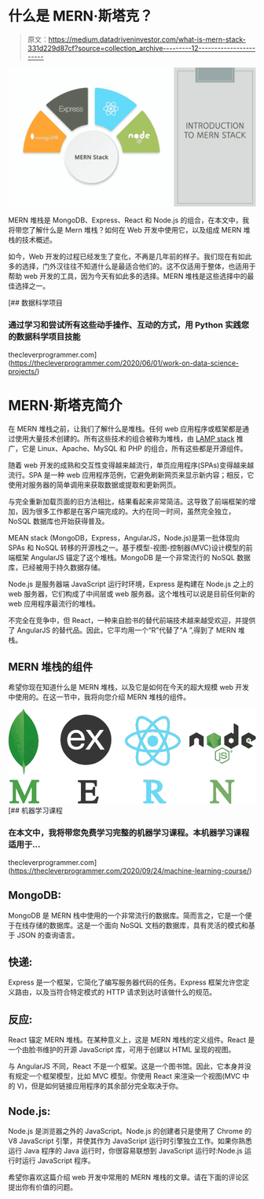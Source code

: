 # 什么是 MERN·斯塔克？

> 原文：<https://medium.datadriveninvestor.com/what-is-mern-stack-331d229d87cf?source=collection_archive---------12----------------------->

![](img/d3e21747e765b6e6c1d21ff905aea8b5.png)

MERN 堆栈是 MongoDB、Express、React 和 Node.js 的组合，在本文中，我将带您了解什么是 Mern 堆栈？如何在 Web 开发中使用它，以及组成 MERN 堆栈的技术概述。

如今，Web 开发的过程已经发生了变化，不再是几年前的样子。我们现在有如此多的选择，门外汉往往不知道什么是最适合他们的。这不仅适用于整体，也适用于帮助 web 开发的工具，因为今天有如此多的选择。MERN 堆栈是这些选择中的最佳选择之一。

[](https://thecleverprogrammer.com/2020/06/01/work-on-data-science-projects/) [## 数据科学项目

### 通过学习和尝试所有这些动手操作、互动的方式，用 Python 实践您的数据科学项目技能

thecleverprogrammer.com](https://thecleverprogrammer.com/2020/06/01/work-on-data-science-projects/) 

# MERN·斯塔克简介

在 MERN 堆栈之前，让我们了解什么是堆栈。任何 web 应用程序或框架都是通过使用大量技术创建的。所有这些技术的组合被称为堆栈，由 [LAMP stack](https://en.wikipedia.org/wiki/LAMP_(software_bundle)) 推广，它是 Linux、Apache、MySQL 和 PHP 的组合，所有这些都是开源组件。

随着 web 开发的成熟和交互性变得越来越流行，单页应用程序(SPAs)变得越来越流行。SPA 是一种 web 应用程序范例，它避免刷新网页来显示新内容；相反，它使用对服务器的简单调用来获取数据或提取和更新网页。

与完全重新加载页面的旧方法相比，结果看起来非常简洁。这导致了前端框架的增加，因为很多工作都是在客户端完成的。大约在同一时间，虽然完全独立，NoSQL 数据库也开始获得普及。

MEAN stack (MongoDB，Express，AngularJS，Node.js)是第一批体现向 SPAs 和 NoSQL 转移的开源栈之一。基于模型-视图-控制器(MVC)设计模型的前端框架 AngularJS 锚定了这个堆栈。MongoDB 是一个非常流行的 NoSQL 数据库，已经被用于持久数据存储。

Node.js 是服务器端 JavaScript 运行时环境，Express 是构建在 Node.js 之上的 web 服务器，它们构成了中间层或 web 服务器。这个堆栈可以说是目前任何新的 web 应用程序最流行的堆栈。

不完全在竞争中，但 React，一种来自脸书的替代前端技术越来越受欢迎，并提供了 AngularJS 的替代品。因此，它平均用一个“R”代替了“A ”,得到了 MERN 堆栈。

## MERN 堆栈的组件

希望你现在知道什么是 MERN 堆栈，以及它是如何在今天的超大规模 web 开发中使用的。在这一节中，我将向您介绍 MERN 堆栈的组件。

![](img/b66913c543f11329473ebefa775f82ab.png)[](https://thecleverprogrammer.com/2020/09/24/machine-learning-course/) [## 机器学习课程

### 在本文中，我将带您免费学习完整的机器学习课程。本机器学习课程适用于…

thecleverprogrammer.com](https://thecleverprogrammer.com/2020/09/24/machine-learning-course/) 

## MongoDB:

MongoDB 是 MERN 栈中使用的一个非常流行的数据库。简而言之，它是一个便于在线存储的数据库。这是一个面向 NoSQL 文档的数据库，具有灵活的模式和基于 JSON 的查询语言。

## 快递:

Express 是一个框架，它简化了编写服务器代码的任务。Express 框架允许您定义路由，以及当符合特定模式的 HTTP 请求到达时该做什么的规范。

## 反应:

React 锚定 MERN 堆栈。在某种意义上，这是 MERN 堆栈的定义组件。React 是一个由脸书维护的开源 JavaScript 库，可用于创建以 HTML 呈现的视图。

与 AngularJS 不同，React 不是一个框架。这是一个图书馆。因此，它本身并没有规定一个框架模型，比如 MVC 模型。你使用 React 来渲染一个视图(MVC 中的 V)，但是如何链接应用程序的其余部分完全取决于你。

## Node.js:

Node.js 是浏览器之外的 JavaScript。Node.js 的创建者只是使用了 Chrome 的 V8 JavaScript 引擎，并使其作为 JavaScript 运行时引擎独立工作。如果你熟悉运行 Java 程序的 Java 运行时，你很容易联想到 JavaScript 运行时:Node.js 运行时运行 JavaScript 程序。

希望你喜欢这篇介绍 web 开发中常用的 MERN 堆栈的文章。请在下面的评论区提出你有价值的问题。